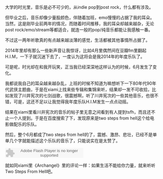 大学的时光里，音乐是必不可少的，从indie pop到post rock，什么都有涉及。

但毕业之后，音乐却像少量股颜色，伴随着加班，emo慢慢的占据了我的耳朵。当然，这是刚毕业前两年的情况，而随着时间推移，我的耳朵却越来越杂，无论post rock/emo/stream等都适合，就连一般的pop/纯音乐都能让我感触一番。

不过这一两年听歌真的有点越来越淡薄的感觉，生活都被其他事情所占据了。

2014年里却有那么一些新声音让我惊讶，比如4月里偶然间在豆瓣fm里翻起H.I.M，一下子就沉迷下去了，一度认为这将会是我2014年的年度乐队了。

可是呢，时光却在和我开玩笑，正当我已经深深地这样认为的时候，6月发生了变化。

我都说我自己的耳朵越来越杂乱，上班的时候不知道为嘛想听下一下80年代90年代武侠主题曲，于是在xiami上找来些专辑和集锦来听，结果却一发不可收拾，比如发现了川井宪次的七剑战歌，很震撼啊，听了川井宪次的一些其他音乐，也很不错，可是，这还不足以让我觉得我年度乐队H.I.M发生一点点动摇。

结果在xiami里看川井宪次的音乐的帖子里无意之间看到有人提到tsfh，而且还不止一个人提到。于是在百度搜索了下，发现原来是two steps from hell这个给电影做配乐的乐队。

然后，整个6月都成了two steps from hell的了，震撼、激昂、悲壮，已经不是单单几个字就能描述这个乐队的音乐了，只能说实在是太赞了。

<embed src="http://www.xiami.com/widget/611700_1771728942/singlePlayer.swf" type="application/x-shockwave-flash" width="257" height="33" wmode="transparent"></embed>

就如同xiami里《Archangel》里的评论一样：如果生活不能给你力量，就来听听Two Steps From Hell吧。
